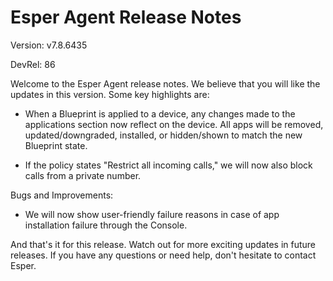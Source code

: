 # Esper Agent Release Notes 

Version: v7.8.6435

DevRel: 86 

Welcome to the Esper Agent release notes. We believe that you will like the updates in this version. Some key highlights are: 

- When a Blueprint is applied to a device, any changes made to the applications section now reflect on the device. All apps will be removed, updated/downgraded, installed, or hidden/shown to match the new Blueprint state. 

- If the policy states "Restrict all incoming calls," we will now also block calls from a private number.

Bugs and Improvements:

- We will now show user-friendly failure reasons in case of app installation failure through the Console.

And that's it for this release. Watch out for more exciting updates in future releases. If you have any questions or need help, don't hesitate to contact Esper.
